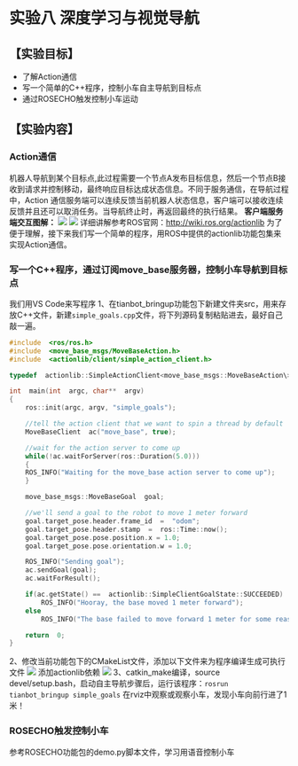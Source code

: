 # 实验八 深度学习与视觉导航

## **【实验目标】**
* 了解Action通信
* 写一个简单的C++程序，控制小车自主导航到目标点
* 通过ROSECHO触发控制小车运动

## **【实验内容】**
### **Action通信**
机器人导航到某个目标点,此过程需要一个节点A发布目标信息，然后一个节点B接收到请求并控制移动，最终响应目标达成状态信息。不同于服务通信，在导航过程中，Action 通信服务端可以连续反馈当前机器人状态信息，客户端可以接收连续反馈并且还可以取消任务。当导航终止时，再返回最终的执行结果。
**客户端服务端交互图解：**
![](https://tianbot-pic.oss-cn-beijing.aliyuncs.com/tianbot/202110212119410.webp)
![](https://tianbot-pic.oss-cn-beijing.aliyuncs.com/tianbot/202110212119106.webp)
详细讲解参考ROS官网：http://wiki.ros.org/actionlib
为了便于理解，接下来我们写一个简单的程序，用ROS中提供的actionlib功能包集来实现Action通信。

### **写一个C++程序，通过订阅move_base服务器，控制小车导航到目标点**
我们用VS Code来写程序
1、在tianbot_bringup功能包下新建文件夹src，用来存放C++文件，新建`simple_goals.cpp`文件，将下列源码复制粘贴进去，最好自己敲一遍。

```cpp
#include  <ros/ros.h>
#include  <move_base_msgs/MoveBaseAction.h>
#include  <actionlib/client/simple_action_client.h>

typedef  actionlib::SimpleActionClient<move_base_msgs::MoveBaseAction\>MoveBaseClient;

int  main(int  argc, char**  argv)
{
    ros::init(argc, argv, "simple_goals");

    //tell the action client that we want to spin a thread by default
    MoveBaseClient  ac("move_base", true);

    //wait for the action server to come up
    while(!ac.waitForServer(ros::Duration(5.0)))
    {
    ROS_INFO("Waiting for the move_base action server to come up");
    }

    move_base_msgs::MoveBaseGoal  goal;

    //we'll send a goal to the robot to move 1 meter forward
    goal.target_pose.header.frame_id  =  "odom";
    goal.target_pose.header.stamp  =  ros::Time::now();
    goal.target_pose.pose.position.x = 1.0;
    goal.target_pose.pose.orientation.w = 1.0;

    ROS_INFO("Sending goal");
    ac.sendGoal(goal);
    ac.waitForResult();

    if(ac.getState() ==  actionlib::SimpleClientGoalState::SUCCEEDED)
        ROS_INFO("Hooray, the base moved 1 meter forward");
    else
        ROS_INFO("The base failed to move forward 1 meter for some reason");

    return  0;
}
```

2、修改当前功能包下的CMakeList文件，添加以下文件来为程序编译生成可执行文件
![](https://tianbot-pic.oss-cn-beijing.aliyuncs.com/tianbot/202110212119405.webp)
添加actionlib依赖
![](https://tianbot-pic.oss-cn-beijing.aliyuncs.com/tianbot/202110212119122.webp)
3、catkin_make编译，source devel/setup.bash，启动自主导航步骤后，运行该程序：``rosrun tianbot_bringup simple_goals``
在rviz中观察或观察小车，发现小车向前行进了1米！

### **ROSECHO触发控制小车**
参考ROSECHO功能包的demo.py脚本文件，学习用语音控制小车